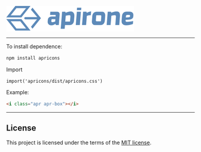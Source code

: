 ![ApironeIcons Logo](logo.svg "ApironeLogo")

---

To install dependence:

```bash
npm install apricons
```

Import
```
import('apricons/dist/apricons.css')
```

Example:

```html
<i class="apr apr-box"></i>
```

---

## License

This project is licensed under the terms of the
[MIT license](LICENSE).

